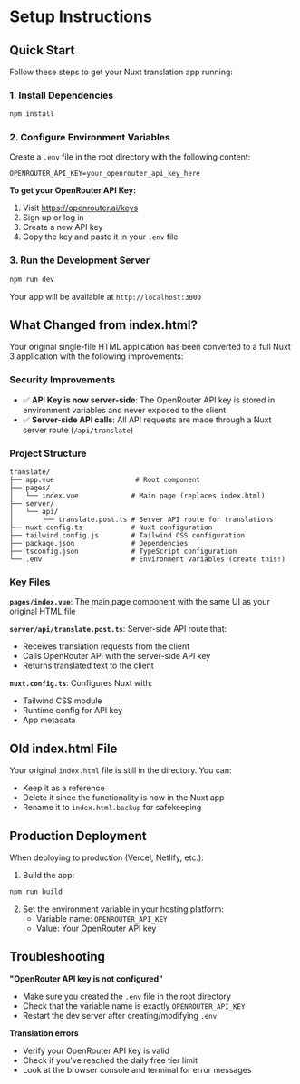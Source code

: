 # Setup Instructions

## Quick Start

Follow these steps to get your Nuxt translation app running:

### 1. Install Dependencies

```bash
npm install
```

### 2. Configure Environment Variables

Create a `.env` file in the root directory with the following content:

```env
OPENROUTER_API_KEY=your_openrouter_api_key_here
```

**To get your OpenRouter API Key:**
1. Visit https://openrouter.ai/keys
2. Sign up or log in
3. Create a new API key
4. Copy the key and paste it in your `.env` file

### 3. Run the Development Server

```bash
npm run dev
```

Your app will be available at `http://localhost:3000`

## What Changed from index.html?

Your original single-file HTML application has been converted to a full Nuxt 3 application with the following improvements:

### Security Improvements
- ✅ **API Key is now server-side**: The OpenRouter API key is stored in environment variables and never exposed to the client
- ✅ **Server-side API calls**: All API requests are made through a Nuxt server route (`/api/translate`)

### Project Structure
```
translate/
├── app.vue                    # Root component
├── pages/
│   └── index.vue             # Main page (replaces index.html)
├── server/
│   └── api/
│       └── translate.post.ts # Server API route for translations
├── nuxt.config.ts            # Nuxt configuration
├── tailwind.config.js        # Tailwind CSS configuration
├── package.json              # Dependencies
├── tsconfig.json             # TypeScript configuration
└── .env                      # Environment variables (create this!)
```

### Key Files

**`pages/index.vue`**: The main page component with the same UI as your original HTML file

**`server/api/translate.post.ts`**: Server-side API route that:
- Receives translation requests from the client
- Calls OpenRouter API with the server-side API key
- Returns translated text to the client

**`nuxt.config.ts`**: Configures Nuxt with:
- Tailwind CSS module
- Runtime config for API key
- App metadata

## Old index.html File

Your original `index.html` file is still in the directory. You can:
- Keep it as a reference
- Delete it since the functionality is now in the Nuxt app
- Rename it to `index.html.backup` for safekeeping

## Production Deployment

When deploying to production (Vercel, Netlify, etc.):

1. Build the app:
```bash
npm run build
```

2. Set the environment variable in your hosting platform:
   - Variable name: `OPENROUTER_API_KEY`
   - Value: Your OpenRouter API key

## Troubleshooting

**"OpenRouter API key is not configured"**
- Make sure you created the `.env` file in the root directory
- Check that the variable name is exactly `OPENROUTER_API_KEY`
- Restart the dev server after creating/modifying `.env`

**Translation errors**
- Verify your OpenRouter API key is valid
- Check if you've reached the daily free tier limit
- Look at the browser console and terminal for error messages

